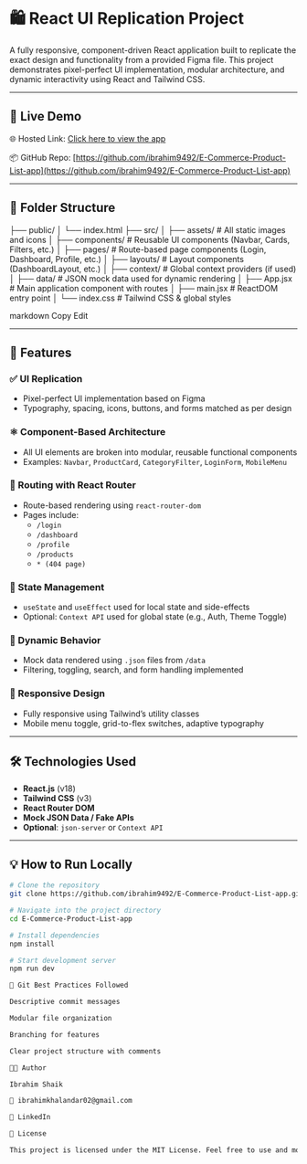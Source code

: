 # 🛍️ React UI Replication Project

A fully responsive, component-driven React application built to replicate the exact design and functionality from a provided Figma file. This project demonstrates pixel-perfect UI implementation, modular architecture, and dynamic interactivity using React and Tailwind CSS.

---

## 🚀 Live Demo

🌐 Hosted Link: [Click here to view the app](https://e-commerce-product-list-app.vercel.app/)

📦 GitHub Repo: [https://github.com/ibrahim9492/E-Commerce-Product-List-app](https://github.com/ibrahim9492/E-Commerce-Product-List-app)

---

## 📁 Folder Structure

├── public/
│ └── index.html
├── src/
│ ├── assets/ # All static images and icons
│ ├── components/ # Reusable UI components (Navbar, Cards, Filters, etc.)
│ ├── pages/ # Route-based page components (Login, Dashboard, Profile, etc.)
│ ├── layouts/ # Layout components (DashboardLayout, etc.)
│ ├── context/ # Global context providers (if used)
│ ├── data/ # JSON mock data used for dynamic rendering
│ ├── App.jsx # Main application component with routes
│ ├── main.jsx # ReactDOM entry point
│ └── index.css # Tailwind CSS & global styles

markdown
Copy
Edit

---

## 🧩 Features

### ✅ UI Replication

- Pixel-perfect UI implementation based on Figma
- Typography, spacing, icons, buttons, and forms matched as per design

### ⚛️ Component-Based Architecture

- All UI elements are broken into modular, reusable functional components
- Examples: `Navbar`, `ProductCard`, `CategoryFilter`, `LoginForm`, `MobileMenu`

### 🔀 Routing with React Router

- Route-based rendering using `react-router-dom`
- Pages include:
  - `/login`
  - `/dashboard`
  - `/profile`
  - `/products`
  - `* (404 page)`

### 🔄 State Management

- `useState` and `useEffect` used for local state and side-effects
- Optional: `Context API` used for global state (e.g., Auth, Theme Toggle)

### 🧠 Dynamic Behavior

- Mock data rendered using `.json` files from `/data`
- Filtering, toggling, search, and form handling implemented

### 📱 Responsive Design

- Fully responsive using Tailwind’s utility classes
- Mobile menu toggle, grid-to-flex switches, adaptive typography

---

## 🛠️ Technologies Used

- **React.js** (v18)
- **Tailwind CSS** (v3)
- **React Router DOM**
- **Mock JSON Data / Fake APIs**
- **Optional**: `json-server` or `Context API`

---

## 💡 How to Run Locally

```bash
# Clone the repository
git clone https://github.com/ibrahim9492/E-Commerce-Product-List-app.git

# Navigate into the project directory
cd E-Commerce-Product-List-app

# Install dependencies
npm install

# Start development server
npm run dev

📌 Git Best Practices Followed

Descriptive commit messages

Modular file organization

Branching for features

Clear project structure with comments

👨‍💻 Author

Ibrahim Shaik

📧 ibrahimkhalandar02@gmail.com

🔗 LinkedIn

📃 License

This project is licensed under the MIT License. Feel free to use and modify it for personal or commercial purposes.

